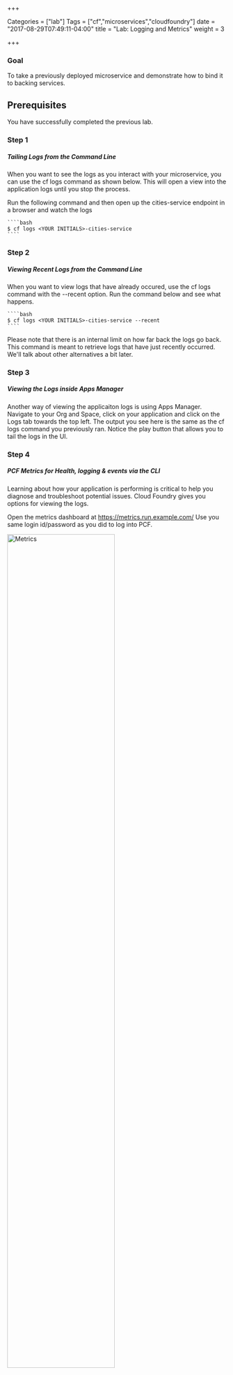 +++

Categories = ["lab"]
Tags = ["cf","microservices","cloudfoundry"]
date = "2017-08-29T07:49:11-04:00"
title = "Lab: Logging and Metrics"
weight = 3

+++

### Goal

To take a previously deployed microservice and demonstrate how to bind it to backing services. 

<!--more-->

Prerequisites
--

You have successfully completed the previous lab.

### Step 1
##### Tailing Logs from the Command Line

When you want to see the logs as you interact with your microservice, you can use the cf logs command as shown below. This will open a view into the application logs until you stop the process. 

Run the following command and then open up the cities-service endpoint in a browser and watch the logs

    ````bash
    $ cf logs <YOUR INITIALS>-cities-service 
    ````

### Step 2
##### Viewing Recent Logs from the Command Line

When you want to view logs that have already occured, use the cf logs command with the --recent option. Run the command below and see what happens. 

    ````bash
    $ cf logs <YOUR INITIALS>-cities-service --recent
    ````

Please note that there is an internal limit on how far back the logs go back. This command is meant to retrieve logs that have just recently occurred. We'll talk about other alternatives a bit later.

### Step 3
##### Viewing the Logs inside Apps Manager

Another way of viewing the applicaiton logs is using Apps Manager. Navigate to your Org and Space, click on your application and click on the Logs tab towards the top left. The output you see here is the same as the cf logs command you previously ran. Notice the play button that allows you to tail the logs in the UI.  

### Step 4
##### PCF Metrics for Health, logging & events via the CLI

Learning about how your application is performing is critical to help you diagnose and troubleshoot potential issues. Cloud Foundry gives you options for viewing the logs.

Open the metrics dashboard at https://metrics.run.example.com/
Use you same login id/password as you did to log into PCF.

<img src="/images/pcf-metrics.png" alt="Metrics" style="width: 70%;"/>

You can Monitor your Container Metrics, Network Metrics and Events for your app. Explore your logs, which shows all your app logs streamed using the Loggregator.

<img src="/images/metrics-architecture.png" alt="Metrics" style="width: 70%;"/>

### Step 2
##### Search & Highlight Log entries

Scroll down to the Logs section in PCF Metrics. Notice that you have the option to change the sort order of the logs, use the Type selection to choose which components you want to see in the logs as well as filtering the logs by keywords and highlighting words within them. You can also select a timeframe on the timeline to further limit the logs you see within the logging area. 

Take a few minutes to navigate and interact with PCF Metrics
